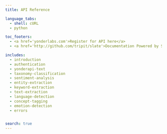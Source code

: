 ```yaml
---
title: API Reference

language_tabs:
  - shell: cURL
  - python

toc_footers:
  - <a href='yonderlabs.com'>Register for API here</a>
  - <a href='http://github.com/tripit/slate'>Documentation Powered by Slate</a>

includes:
  - introduction
  - authentication
  - yonderapi-text
  - taxonomy-classification
  - sentiment-analysis
  - entity-extraction
  - keyword-extraction
  - text-extraction
  - language-detection
  - concept-tagging
  - emotion-detection
  - errors


search: true
---
```


